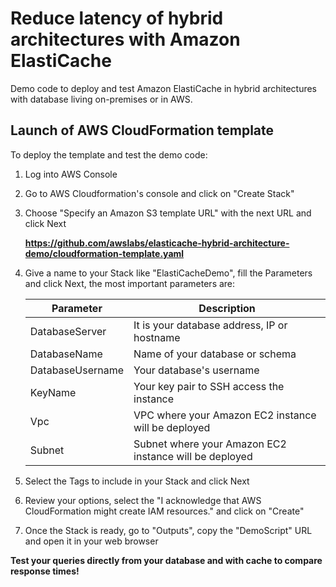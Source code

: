 # Reduce latency of hybrid architectures with Amazon ElastiCache

Demo code to deploy and test Amazon ElastiCache in hybrid architectures with database living on-premises or in AWS.

## Launch of AWS CloudFormation template

To deploy the template and test the demo code:

1. Log into AWS Console
2. Go to AWS Cloudformation's console and click on "Create Stack"
3. Choose "Specify an Amazon S3 template URL" with the next URL and click Next

   **https://github.com/awslabs/elasticache-hybrid-architecture-demo/cloudformation-template.yaml**

4. Give a name to your Stack like "ElastiCacheDemo", fill the Parameters and click Next, the most important parameters are:

   | Parameter        | Description                                           |
   | ---------------- | ----------------------------------------------------- |
   | DatabaseServer   | It is your database address, IP or hostname           |
   | DatabaseName     | Name of your database or schema                       |
   | DatabaseUsername | Your database's username                              |
   | KeyName          | Your key pair to SSH access the instance              |
   | Vpc              | VPC where your Amazon EC2 instance will be deployed   |
   | Subnet           | Subnet where your Amazon EC2 instance will be deployed|

5. Select the Tags to include in your Stack and click Next

6. Review your options, select the "I acknowledge that AWS CloudFormation might create IAM resources." and click on "Create"

7. Once the Stack is ready, go to "Outputs", copy the "DemoScript" URL and open it in your web browser

**Test your queries directly from your database and with cache to compare response times!**
